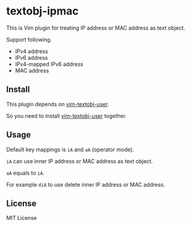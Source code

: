 textobj-ipmac
===

This is Vim plugin for treating IP address or MAC address as text object.

Support following.

- IPv4 address
- IPv6 address
- IPv4-mapped IPv6 address
- MAC address

Install
---

This plugin depends on [vim-textobj-user](http://github.com/kana/vim-textobj-user).

So you need to install [vim-textobj-user](http://github.com/kana/vim-textobj-user) together.

Usage
---

Default key mappings is `iA` and `aA` (operator mode).

`iA` can use inner IP address or MAC address as text object.

`aA` equals to `iA`.

For example `diA` to use delete inner IP address or MAC address.

License
---

MIT License

